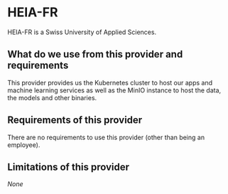 # HEIA-FR

HEIA-FR is a Swiss University of Applied Sciences.

## What do we use from this provider and requirements

This provider provides us the Kubernetes cluster to host our apps and machine learning services as well as the MinIO instance to host the data, the models and other binaries.

## Requirements of this provider

There are no requirements to use this provider (other than being an employee).

## Limitations of this provider

_None_
